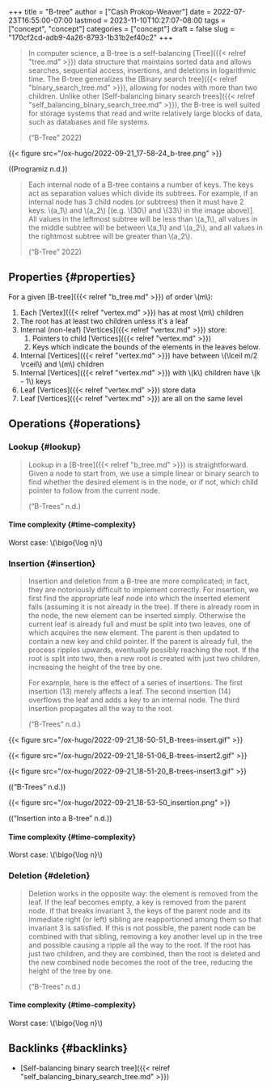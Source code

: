 +++
title = "B-tree"
author = ["Cash Prokop-Weaver"]
date = 2022-07-23T16:55:00-07:00
lastmod = 2023-11-10T10:27:07-08:00
tags = ["concept", "concept"]
categories = ["concept"]
draft = false
slug = "170cf2cd-adb9-4a26-8793-1b31b2ef40c2"
+++

> In computer science, a B-tree is a self-balancing [Tree]({{< relref "tree.md" >}}) data structure that maintains sorted data and allows searches, sequential access, insertions, and deletions in logarithmic time. The B-tree generalizes the [Binary search tree]({{< relref "binary_search_tree.md" >}}), allowing for nodes with more than two children. Unlike other [Self-balancing binary search trees]({{< relref "self_balancing_binary_search_tree.md" >}}), the B-tree is well suited for storage systems that read and write relatively large blocks of data, such as databases and file systems.
>
> (“B-Tree” 2022)

{{< figure src="/ox-hugo/2022-09-21_17-58-24_b-tree.png" >}}

((Programiz n.d.))

> Each internal node of a B-tree contains a number of keys. The keys act as separation values which divide its subtrees. For example, if an internal node has 3 child nodes (or subtrees) then it must have 2 keys: \\(a\_1\\) and \\(a\_2\\) [(e.g. \\(30\\) and \\(33\\) in the image above)]. All values in the leftmost subtree will be less than \\(a\_1\\), all values in the middle subtree will be between \\(a\_1\\) and \\(a\_2\\), and all values in the rightmost subtree will be greater than \\(a\_2\\).
>
> (“B-Tree” 2022)


## Properties {#properties}

For a given [B-tree]({{< relref "b_tree.md" >}}) of order \\(m\\):

1.  Each [Vertex]({{< relref "vertex.md" >}}) has at most \\(m\\) children
2.  The root has at least two children unless it's a leaf
3.  Internal (non-leaf) [Vertices]({{< relref "vertex.md" >}}) store:
    1.  Pointers to child [Vertices]({{< relref "vertex.md" >}})
    2.  Keys which indicate the bounds of the elements in the leaves below.
4.  Internal [Vertices]({{< relref "vertex.md" >}}) have between \\(\lceil m/2 \rceil\\) and \\(m\\) children
5.  Internal [Vertices]({{< relref "vertex.md" >}}) with \\(k\\) children have \\(k - 1\\) keys
6.  Leaf [Vertices]({{< relref "vertex.md" >}}) store data
7.  Leaf [Vertices]({{< relref "vertex.md" >}}) are all on the same level


## Operations {#operations}


### Lookup {#lookup}

> Lookup in a [B-tree]({{< relref "b_tree.md" >}}) is straightforward. Given a node to start from, we use a simple linear or binary search to find whether the desired element is in the node, or if not, which child pointer to follow from the current node.
>
> (“B-Trees” n.d.)


#### Time complexity {#time-complexity}

Worst case: \\(\bigo{\log n}\\)


### Insertion {#insertion}

> Insertion and deletion from a B-tree are more complicated; in fact, they are notoriously difficult to implement correctly. For insertion, we first find the appropriate leaf node into which the inserted element falls (assuming it is not already in the tree). If there is already room in the node, the new element can be inserted simply. Otherwise the current leaf is already full and must be split into two leaves, one of which acquires the new element. The parent is then updated to contain a new key and child pointer. If the parent is already full, the process ripples upwards, eventually possibly reaching the root. If the root is split into two, then a new root is created with just two children, increasing the height of the tree by one.
>
> For example, here is the effect of a series of insertions. The first insertion (13) merely affects a leaf. The second insertion (14) overflows the leaf and adds a key to an internal node. The third insertion propagates all the way to the root.
>
> (“B-Trees” n.d.)

{{< figure src="/ox-hugo/2022-09-21_18-50-51_B-trees-insert.gif" >}}

{{< figure src="/ox-hugo/2022-09-21_18-51-06_B-trees-insert2.gif" >}}

{{< figure src="/ox-hugo/2022-09-21_18-51-20_B-trees-insert3.gif" >}}

((“B-Trees” n.d.))

{{< figure src="/ox-hugo/2022-09-21_18-53-50_insertion.png" >}}

((“Insertion into a B-tree” n.d.))


#### Time complexity {#time-complexity}

Worst case: \\(\bigo{\log n}\\)


### Deletion {#deletion}

> Deletion works in the opposite way: the element is removed from the leaf. If the leaf becomes empty, a key is removed from the parent node. If that breaks invariant 3, the keys of the parent node and its immediate right (or left) sibling are reapportioned among them so that invariant 3 is satisfied. If this is not possible, the parent node can be combined with that sibling, removing a key another level up in the tree and possible causing a ripple all the way to the root. If the root has just two children, and they are combined, then the root is deleted and the new combined node becomes the root of the tree, reducing the height of the tree by one.
>
> (“B-Trees” n.d.)


#### Time complexity {#time-complexity}

Worst case: \\(\bigo{\log n}\\)


## Backlinks {#backlinks}

-   [Self-balancing binary search tree]({{< relref "self_balancing_binary_search_tree.md" >}})
